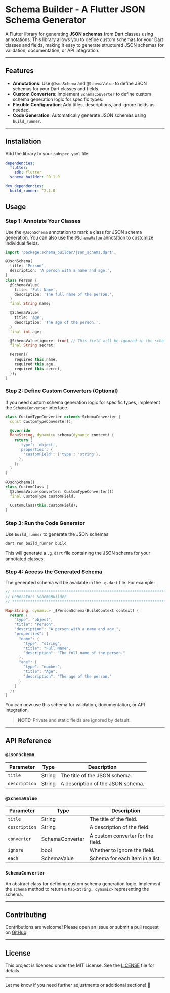 # Schema Builder - A Flutter JSON Schema Generator

A Flutter library for generating **JSON schemas** from Dart classes using annotations. This library allows you to define custom schemas for your Dart classes and fields, making it easy to generate structured JSON schemas for validation, documentation, or API integration.

---

## Features

- **Annotations**: Use `@JsonSchema` and `@SchemaValue` to define JSON schemas for your Dart classes and fields.
- **Custom Converters**: Implement `SchemaConverter` to define custom schema generation logic for specific types.
- **Flexible Configuration**: Add titles, descriptions, and ignore fields as needed.
- **Code Generation**: Automatically generate JSON schemas using `build_runner`.

---

## Installation

Add the library to your `pubspec.yaml` file:

```yaml
dependencies:
  flutter:
    sdk: flutter
  schema_builder: ^0.1.0

dev_dependencies:
  build_runner: ^2.1.0
```

## Usage

### Step 1: Annotate Your Classes

Use the `@JsonSchema` annotation to mark a class for JSON schema generation. You can also use the `@SchemaValue` annotation to customize individual fields.

```dart
import 'package:schema_builder/json_schema.dart';

@JsonSchema(
  title: 'Person',
  description: 'A person with a name and age.',
)
class Person {
  @SchemaValue(
    title: 'Full Name',
    description: 'The full name of the person.',
  )
  final String name;

  @SchemaValue(
    title: 'Age',
    description: 'The age of the person.',
  )
  final int age;

  @SchemaValue(ignore: true) // This field will be ignored in the schema
  final String secret;

  Person({
    required this.name,
    required this.age,
    required this.secret,
  });
}
```

### Step 2: Define Custom Converters (Optional)

If you need custom schema generation logic for specific types, implement the `SchemaConverter` interface.

```dart
class CustomTypeConverter extends SchemaConverter {
  const CustomTypeConverter();

  @override
  Map<String, dynamic> schema(dynamic context) {
    return {
      'type': 'object',
      'properties': {
        'customField': {'type': 'string'},
      },
    };
  }
}

@JsonSchema()
class CustomClass {
  @SchemaValue(converter: CustomTypeConverter())
  final CustomType customField;

  CustomClass(this.customField);
}
```

### Step 3: Run the Code Generator

Use `build_runner` to generate the JSON schemas:

```bash
dart run build_runner build
```

This will generate a `.g.dart` file containing the JSON schema for your annotated classes.

### Step 4: Access the Generated Schema

The generated schema will be available in the `.g.dart` file. For example:

```dart
// **************************************************************************
// Generator: SchemaBuilder
// **************************************************************************

Map<String, dynamic> _$PersonSchema(BuildContext context) {
  return {
    "type": "object",
    "title": "Person",
    "description": "A person with a name and age.",
    "properties": {
      "name": {
        "type": "string",
        "title": "Full Name",
        "description": "The full name of the person."
      },
      "age": {
        "type": "number",
        "title": "Age",
        "description": "The age of the person."
      }
    }
  };
}
```

You can now use this schema for validation, documentation, or API integration.

> **NOTE:** Private and static fields are ignored by default.

---

## API Reference

### `@JsonSchema`

| Parameter     | Type   | Description                          |
|---------------|--------|--------------------------------------|
| `title`       | String | The title of the JSON schema.        |
| `description` | String | A description of the JSON schema.    |

### `@SchemaValue`

| Parameter     | Type            | Description                          |
|---------------|-----------------|--------------------------------------|
| `title`       | String          | The title of the field.              |
| `description` | String          | A description of the field.          |
| `converter`   | SchemaConverter | A custom converter for the field.    |
| `ignore`      | bool            | Whether to ignore the field.         |
| `each`        | SchemaValue     | Schema for each item in a list.      |

### `SchemaConverter`

An abstract class for defining custom schema generation logic. Implement the `schema` method to return a `Map<String, dynamic>` representing the schema.

---

## Contributing

Contributions are welcome! Please open an issue or submit a pull request on [GitHub](https://github.com/gabrielzeved/schema_builder).

---

## License

This project is licensed under the MIT License. See the [LICENSE](LICENSE) file for details.

---

Let me know if you need further adjustments or additional sections! 🚀